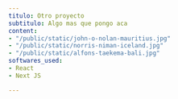 ```yaml
---
titulo: Otro proyecto
subtitulo: Algo mas que pongo aca
content:
- "/public/static/john-o-nolan-mauritius.jpg"
- "/public/static/norris-niman-iceland.jpg"
- "/public/static/alfons-taekema-bali.jpg"
softwares_used:
- React
- Next JS

---
```

